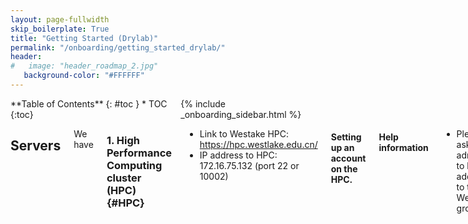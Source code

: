 ```yaml
---
layout: page-fullwidth
skip_boilerplate: True
title: "Getting Started (Drylab)"
permalink: "/onboarding/getting_started_drylab/"
header:
#   image: "header_roadmap_2.jpg"
   background-color: "#FFFFFF"
---
```

<div class="row">

<div class="medium-4 columns" markdown="1">
<div class="panel radius" markdown="1">
**Table of Contents**
{: #toc }
*  TOC
{:toc}

</div>
{% include _onboarding_sidebar.html %}
</div><!-- /.medium-4.columns -->

<div class="medium-8 columns" markdown="1">

## Servers 
We have 
### 1. High Performance Computing cluster (HPC) {#HPC}
 * Link to Westake HPC: https://hpc.westlake.edu.cn/
 * IP address to HPC: 172.16.75.132 (port 22 or 10002) 

#### Setting up an account on the HPC. 

#### Help information 
 * Please ask the admin to be added to the Wechat group. 

### 2. Lab Server 
#### Lab server configuration 
 * CPU: 64 core;128 threads
 * Memory: 512 G
 * Disc Space: 100TB


{% include _improve_content.html %}
</div>
